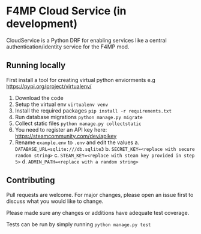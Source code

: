 # F4MP Cloud Service (in development)

CloudService is a Python DRF for enabling services like a central authentication/identity service for the F4MP mod.

## Running locally

First install a tool for creating virtual python enviorments e.g https://pypi.org/project/virtualenv/

 1. Download the code
 2. Setup the virtual env ```virtualenv venv```
 3. Install the required packages ```pip install -r requirements.txt```
 4. Run database migrations ```python manage.py migrate```
 5. Collect static files ```python manage.py collectstatic```
 6. You need to register an API key here: https://steamcommunity.com/dev/apikey
 7. Rename ```example.env``` to ```.env``` and edit the values
	 a. ```DATABASE_URL=sqlite:///db.sqlite3```
	 b. ```SECRET_KEY=<replace with secure random string>```
	 c. ```STEAM_KEY=<replace with steam key provided in step 5>```
	 d. ```ADMIN_PATH=<replace with a random string>```


## Contributing
Pull requests are welcome. For major changes, please open an issue first to discuss what you would like to change.

Please made sure any changes or additions have adequate test coverage.

Tests can be run by simply running ```python manage.py test```